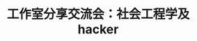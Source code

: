 ---
layout: post
title: "工作室分享交流会：社会工程学及hacker"
keyword: "geek, 社会工程学,hacker"
description: "工作室分享会：社会工程学及hacker"
category: life
tags: [geek, life,thinking]
---
